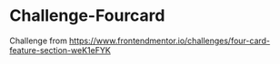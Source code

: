 # Challenge-Fourcard
Challenge from https://www.frontendmentor.io/challenges/four-card-feature-section-weK1eFYK
